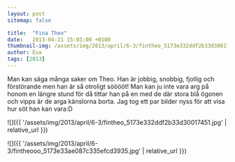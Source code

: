 ```yaml
---
layout: post
sitemap: false

title:  "Fina Theo"
date:   2013-04-21 15:03:00 +0100
thumbnail-img: /assets/img/2013/april/6-3/fintheo_5173e332ddf2b33d30017451.jpg
author: Eva
tags: [2013]
---
```


Man kan säga många saker om Theo. Han är jobbig, snobbig, fjollig och förstörande men han är så otroligt sööööt! Man kan ju inte vara arg på honom en längre stund för då tittar han på en med de där stora blå ögonen och vipps är de arga känslorna borta. Jag tog ett par bilder nyss för att visa hur söt han kan vara:D

![]({{ '/assets/img/2013/april/6-3/fintheo_5173e332ddf2b33d30017451.jpg'  | relative_url }})

![]({{ '/assets/img/2013/april/6-3/fintheooo_5173e33ae087c335efcd3935.jpg'  | relative_url }})

